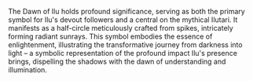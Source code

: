 The Dawn of Ilu holds profound significance, serving as both the primary symbol for Ilu's devout followers and a central on the mythical Ilutari. It manifests as a half-circle meticulously crafted from spikes, intricately forming radiant sunrays. This symbol embodies the essence of enlightenment, illustrating the transformative journey from darkness into light – a symbolic representation of the profound impact Ilu's presence brings, dispelling the shadows with the dawn of understanding and illumination.

